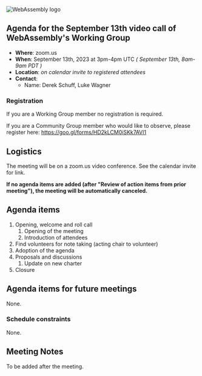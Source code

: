 ![WebAssembly logo](/images/WebAssembly.png)

## Agenda for the September 13th video call of WebAssembly's Working Group

- **Where**: zoom.us
- **When**: September 13th, 2023 at 3pm-4pm UTC *( September 13th, 8am-9am PDT )*
- **Location**: *on calendar invite to registered attendees*
- **Contact**:
    - Name: Derek Schuff, Luke Wagner

### Registration

If you are a Working Group member no registration is required.

If you are a Community Group member who would like to observe, please register here: https://goo.gl/forms/HD2kLCM0iSKk7AVl1

## Logistics

The meeting will be on a zoom.us video conference.
See the calendar invite for link.

**If no agenda items are added (after "Review of action items from prior meeting"),
the meeting will be automatically canceled.**

## Agenda items

1. Opening, welcome and roll call
    1. Opening of the meeting
    1. Introduction of attendees
1. Find volunteers for note taking (acting chair to volunteer)
1. Adoption of the agenda
1. Proposals and discussions
    1. Update on new charter
1. Closure

## Agenda items for future meetings

None.

### Schedule constraints

None.

## Meeting Notes

To be added after the meeting.
